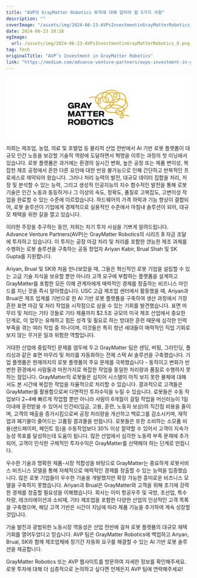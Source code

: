 ```yaml
---
title: "AVP의 GrayMatter Robotics 투자에 대해 알아야 할 5가지 사항"
description: ""
coverImage: "/assets/img/2024-06-23-AVPsInvestmentinGrayMatterRobotics_0.png"
date: 2024-06-23 18:38
ogImage: 
  url: /assets/img/2024-06-23-AVPsInvestmentinGrayMatterRobotics_0.png
tag: Tech
originalTitle: "AVP’s Investment in GrayMatter Robotics"
link: "https://medium.com/advance-venture-partners/avps-investment-in-graymatter-robotics-f571bb9e502e"
---
```



![AVP's Investment in Gray Matter Robotics](/assets/img/2024-06-23-AVPsInvestmentinGrayMatterRobotics_0.png)

저희는 제조업, 농업, 의료 및 호텔업 등 물리적 산업 전반에서 AI 기반 로봇 플랫폼이 대규모 인간 노동을 보강할 기술적 역량에 도달하면서 혁명을 이루는 과정의 첫 이닝에서 있습니다. 로봇 플랫폼은 과거에는 환경의 실시간 변화, 높은 공정 또는 제품 변이성, 복잡한 제조 공정에서 흔한 다른 요인에 대한 반응 불가능으로 인해 간단하고 반복적인 프로세스로 제약되어 왔습니다. 그러나 처리 능력의 발전, 대규모 데이터 집합을 처리, 저장 및 분석할 수 있는 능력, 그리고 생성적 인공지능의 지수 함수적인 발전을 통해 로봇 기술은 인간 노동과 동등하거나 그 이상의 속도, 정확도, 품질로 고복잡도, 고변이성 작업을 완료할 수 있는 수준에 이르렀습니다. 하드웨어의 가격 하락과 기능 향상이 결합되어, 로봇 솔루션이 기업에게 경제적으로 실용적인 수준에서 마침내 솔루션이 되어, 대규모 채택을 위한 길을 열고 있습니다.

이러한 주장을 추구하는 동안, 저희는 차기 투자 사실을 기쁘게 알려드립니다. Advance Venture Partners(AVP)는 GrayMatter Robotics의 시리즈 B 자금 조달에 투자하고 있습니다. 이 투자는 공장 마감 처리 및 처리를 포함한 갠능한 제조 과제를 수행하는 로봇 솔루션을 구축하는 공동 창업자 Ariyan Kabir, Brual Shah 및 SK Gupta를 지원합니다.

Ariyan, Brual 및 SK와 처음 만나보았을 때, 그들은 혁신적인 로봇 기업을 설립할 수 있는 고급 기술 지식을 보유할 뿐만 아니라 고객 요구에 부합하는 플랫폼을 설계하고 GrayMatter를 포함한 모든 이해 관계자에게 매력적인 경제를 창출하는 비즈니스 마인드를 지닌 것을 즉시 알아챘습니다. USC 고급 제조업 센터에서 활동했을 때, Ariyan과 Brual은 제조 업계를 기반으로 한 AI 기반 로봇 플랫폼을 구축하여 생산 과정에서 가장 흔한 표면 마감 및 처리 작업을 시작점으로 삼을 수 있는 기회를 발견했습니다. 표면 마무리 및 처리는 기타 것들로 기타 제품까지 $2.5조 규모의 미국 제조 산업에서 중요한 단계로, 이 업무는 유해하고 힘든 성격 및 필요로 하는 방대한 훈련 때문에 심각한 인력 부족을 겪는 여러 작업 중 하나이며, 이것들은 특히 청년 세대들이 매력적인 직업 기회로 보지 않는 무거운 일과 위험한 역할입니다.

<div class="content-ad"></div>

거대한 산업에 중립적인 문제를 염두에 두고 GrayMatter 팀은 샌딩, 버핑, 그라인딩, 폴리싱과 같은 표면 마무리 및 처리를 자동화하는 전체 스택 AI 솔루션을 구축했습니다. 기업 플랫폼은 현재까지의 로봇 플랫폼의 주요 문제를 극복했습니다 - 동적이고 변화가 빈번한 환경에서 사람들과 마찬가지로 복잡한 작업을 동일한 처리량과 품질로 수행하지 못하는 점입니다. GrayMatter의 로봇들은 심지어 시스템이 아직 보지 못한 물체에 대해서도 본 시간에 복잡한 작업을 자율적으로 처리할 수 있습니다. 결과적으로 고객들은 GrayMatter를 활용함으로써 다면적인 투자수익을 누릴 수 있습니다. 로봇들은 수동 작업보다 2~4배 빠르게 작업할 뿐만 아니라 사람이 6개월이 걸릴 작업을 머신러능이 1일 이내에 훈련받을 수 있어서 인건비(임금, 고용, 훈련, 노동자 보상)의 직간접 비용을 줄이며, 고객의 매출을 증가시킴으로써 공정 처리량을 개선하고 백로그를 감소시키며, 재작업과 폐기물이 줄어드는 고품질 결과물을 만듭니다. 로봇들은 또한 소비하는 소모품 비용(샌드페이퍼, 페인트 등)을 수동작업보다 30% 이상 절약할 수 있어서 고객이 지속가능성 목표를 달성하는데 도움이 됩니다. 많은 산업에서 심각한 노동력 부족 문제에 추가되어, 고객이 인식한 구체적인 투자수익은 GrayMatter를 선택해야 하는 단계로 만듭니다.

우수한 기술과 명확한 제품-시장 적합성을 바탕으로 GrayMatter는 중요하게 로봇서비스 비즈니스 모델을 통해 자체적으로 매력적인 경제를 창출할 수 있는 능력을 입증했습니다. 많은 로봇 기업들이 우수한 기술을 개발했지만 확장 가능한 흥미로운 비즈니스 모델을 구축하지 못했습니다. Ariyan과 Brual은 GrayMatter와 고객을 위해 초기에 강력한 경제를 창출할 필요성을 이해했습니다. 회사는 이미 항공우주 및 국방, 조선업, 특수 차량, 레크리에이션과 소비재, 기타 제조업을 포함한 다양한 산업의 인상적인 고객 목록을 구축했으며, 해당 고객 기반은 시간이 지남에 따라 제품 기능을 추가하여 계속 성장할 것입니다.

기술 발전과 광범위한 노동시장 역동성은 산업 전반에 걸쳐 로봇 플랫폼의 대규모 채택 기회를 열어두었다고 믿습니다. AVP 팀은 GrayMatter Robotics에 백업하고 Ariyan, Brual, SK와 함께 제조업체에 장기간 자동화 요구를 해결할 수 있는 AI 기반 로봇 솔루션을 제공합니다.

GrayMatter Robotics 또는 AVP 웹사이트를 방문하여 자세한 정보를 확인해주세요. 로봇 투자에 대해 더 심층적으로 논의하고 싶다면 언제든지 AVP 팀에 연락해주세요!